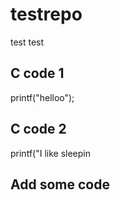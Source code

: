 # testrepo
test test



## C code 1
printf("helloo");


## C code 2
printf("I like sleepin


## Add some code
